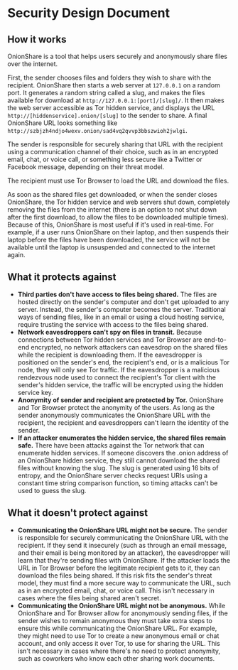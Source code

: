 # Security Design Document

## How it works

OnionShare is a tool that helps users securely and anonymously share files over the internet.

First, the sender chooses files and folders they wish to share with the recipient. OnionShare then starts a web server at `127.0.0.1` on a random port. It generates a random string called a slug, and makes the files available for download at `http://127.0.0.1:[port]/[slug]/`. It then makes the web server accessible as Tor hidden service, and displays the URL `http://[hiddenservice].onion/[slug]` to the sender to share. A final OnionShare URL looks something like `http://szbjzh4ndjo4wexv.onion/sad4vq2qvvp3bbszwioh2jwlgi`.

The sender is responsible for securely sharing that URL with the recipient using a communication channel of their choice, such as in an encrypted email, chat, or voice call, or something less secure like a Twitter or Facebook message, depending on their threat model.

The recipient must use Tor Browser to load the URL and download the files.

As soon as the shared files get downloaded, or when the sender closes OnionShare, the Tor hidden service and web servers shut down, completely removing the files from the internet (there is an option to not shut down after the first download, to allow the files to be downloaded multiple times). Because of this, OnionShare is most useful if it's used in real-time. For example, if a user runs OnionShare on their laptop, and then suspends their laptop before the files have been downloaded, the service will not be available until the laptop is unsuspended and connected to the internet again.

## What it protects against

* **Third parties don't have access to files being shared.** The files are hosted directly on the sender's computer and don't get uploaded to any server. Instead, the sender's computer becomes the server. Traditional ways of sending files, like in an email or using a cloud hosting service, require trusting the service with access to the files being shared.
* **Network eavesdroppers can't spy on files in transit.** Because connections between Tor hidden services and Tor Browser are end-to-end encrypted, no network attackers can eavesdrop on the shared files while the recipient is downloading them. If the eavesdropper is positioned on the sender's end, the recipient's end, or is a malicious Tor node, they will only see Tor traffic. If the eavesdropper is a malicious rendezvous node used to connect the recipient's Tor client with the sender's hidden service, the traffic will be encrypted using the hidden service key.
* **Anonymity of sender and recipient are protected by Tor.** OnionShare and Tor Browser protect the anonymity of the users. As long as the sender anonymously communicates the OnionShare URL with the recipient, the recipient and eavesdroppers can't learn the identity of the sender.
* **If an attacker enumerates the hidden service, the shared files remain safe.** There have been attacks against the Tor network that can enumerate hidden services. If someone discovers the .onion address of an OnionShare hidden service, they still cannot download the shared files without knowing the slug. The slug is generated using 16 bits of entropy, and the OnionShare server checks request URIs using a constant time string comparison function, so timing attacks can't be used to guess the slug.

## What it doesn't protect against

* **Communicating the OnionShare URL might not be secure.** The sender is responsible for securely communicating the OnionShare URL with the recipient. If they send it insecurely (such as through an email message, and their email is being monitored by an attacker), the eavesdropper will learn that they're sending files with OnionShare. If the attacker loads the URL in Tor Browser before the legitimate recipient gets to it, they can download the files being shared. If this risk fits the sender's threat model, they must find a more secure way to communicate the URL, such as in an encrypted email, chat, or voice call. This isn't necessary in cases where the files being shared aren't secret.
* **Communicating the OnionShare URL might not be anonymous.** While OnionShare and Tor Browser allow for anonymously sending files, if the sender wishes to remain anonymous they must take extra steps to ensure this while communicating the OnionShare URL. For example, they might need to use Tor to create a new anonymous email or chat account, and only access it over Tor, to use for sharing the URL. This isn't necessary in cases where there's no need to protect anonymity, such as coworkers who know each other sharing work documents.
